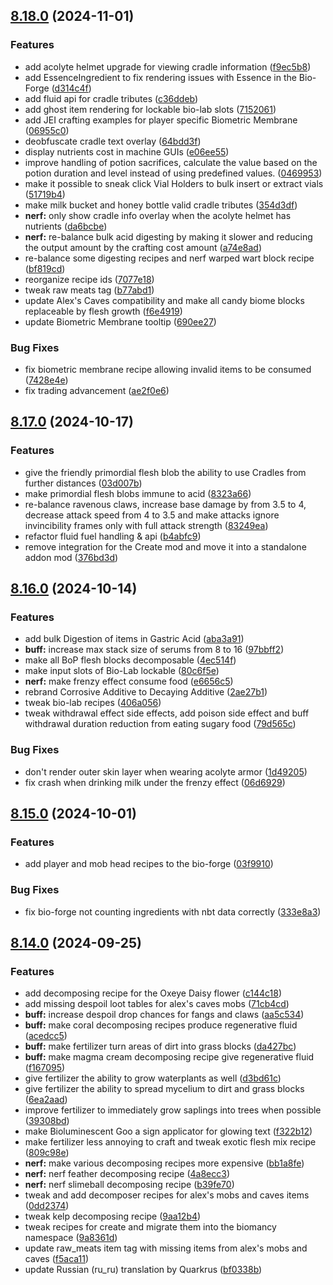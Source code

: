 ## [8.18.0](https://github.com/Elenterius/Biomancy/compare/1.20.1-v2.8.17.0...1.20.1-v2.8.18.0) (2024-11-01)


### Features

* add acolyte helmet upgrade for viewing cradle information ([f9ec5b8](https://github.com/Elenterius/Biomancy/commit/f9ec5b87776d38611145b1fd2c011f671e4e0842))
* add EssenceIngredient to fix rendering issues with Essence in the Bio-Forge ([d314c4f](https://github.com/Elenterius/Biomancy/commit/d314c4f42ec82be7d81dbf45ac6bf2876bbc3009))
* add fluid api for cradle tributes ([c36ddeb](https://github.com/Elenterius/Biomancy/commit/c36ddebb03941d15e09a65e2e5d373f11d106c71))
* add ghost item rendering for lockable bio-lab slots ([7152061](https://github.com/Elenterius/Biomancy/commit/7152061a5a63fc49e60e7120262831e3a150f09d))
* add JEI crafting examples for player specific Biometric Membrane ([06955c0](https://github.com/Elenterius/Biomancy/commit/06955c06235a3b25a441a702f4f4cb1c814b90a5))
* deobfuscate cradle text overlay ([64bdd3f](https://github.com/Elenterius/Biomancy/commit/64bdd3f217fab6ca996eae598ee7062d3678fe06))
* display nutrients cost in machine GUIs ([e06ee55](https://github.com/Elenterius/Biomancy/commit/e06ee55a55937718246f1edcf40429bebc6f6d18))
* improve handling of potion sacrifices, calculate the value based on the potion duration and level instead of using predefined values. ([0469953](https://github.com/Elenterius/Biomancy/commit/0469953514bd43e7b5b3ee9d5cb586a9628eb1c3))
* make it possible to sneak click Vial Holders to bulk insert or extract vials ([51719b4](https://github.com/Elenterius/Biomancy/commit/51719b4c382cd03889711e3489051b7efb03eb74))
* make milk bucket and honey bottle valid cradle tributes ([354d3df](https://github.com/Elenterius/Biomancy/commit/354d3dfdb38f077609cdd2f19d408ee7cf8013be))
* **nerf:** only show cradle info overlay when the acolyte helmet has nutrients ([da6bcbe](https://github.com/Elenterius/Biomancy/commit/da6bcbed5bc8fcde10ebaeccdc1e567964f44bbf))
* **nerf:** re-balance bulk acid digesting by making it slower and reducing the output amount by the crafting cost amount ([a74e8ad](https://github.com/Elenterius/Biomancy/commit/a74e8ad57624d14f1d2fabb3e43c34e3985ddb18))
* re-balance some digesting recipes and nerf warped wart block recipe ([bf819cd](https://github.com/Elenterius/Biomancy/commit/bf819cd1266a490ed68fcc938475d3c6297f8949))
* reorganize recipe ids ([7077e18](https://github.com/Elenterius/Biomancy/commit/7077e1893eb88959483bed58ec2b17beb27c6a58))
* tweak raw meats tag ([b77abd1](https://github.com/Elenterius/Biomancy/commit/b77abd122a898e11b424e126e3f65a48a79bc44a))
* update Alex's Caves compatibility and make all candy biome blocks replaceable by flesh growth ([f6e4919](https://github.com/Elenterius/Biomancy/commit/f6e4919b806b8347251604cddc0f4f8b5d064635))
* update Biometric Membrane tooltip ([690ee27](https://github.com/Elenterius/Biomancy/commit/690ee27e207901d3e88848cf4318c7ded610d7a4))


### Bug Fixes

* fix biometric membrane recipe allowing invalid items to be consumed ([7428e4e](https://github.com/Elenterius/Biomancy/commit/7428e4e92fb28dbe07269de2799f77e05cb357de))
* fix trading advancement ([ae2f0e6](https://github.com/Elenterius/Biomancy/commit/ae2f0e64ed54709b3de3c4a3333be7210a4f3f9e))

## [8.17.0](https://github.com/Elenterius/Biomancy/compare/1.20.1-v2.8.16.0...1.20.1-v2.8.17.0) (2024-10-17)


### Features

* give the friendly primordial flesh blob the ability to use Cradles from further distances ([03d007b](https://github.com/Elenterius/Biomancy/commit/03d007b26849b6cc107ae4dfd7d2d9b55342419a))
* make primordial flesh blobs immune to acid ([8323a66](https://github.com/Elenterius/Biomancy/commit/8323a664070e2342e323396588aa5b7a9f66b329))
* re-balance ravenous claws, increase base damage by from 3.5 to 4, decrease attack speed from 4 to 3.5 and make attacks ignore invincibility frames only with full attack strength ([83249ea](https://github.com/Elenterius/Biomancy/commit/83249ea64dae7293fc4843d8e88c1f9b7ea8ac46))
* refactor fluid fuel handling & api ([b4abfc9](https://github.com/Elenterius/Biomancy/commit/b4abfc9f030b763faad1135c2e75f0e3e8c9fd9d))
* remove integration for the Create mod and move it into a standalone addon mod ([376bd3d](https://github.com/Elenterius/Biomancy/commit/376bd3df958219aa779c7ac46a0292220d5ccd03))

## [8.16.0](https://github.com/Elenterius/Biomancy/compare/1.20.1-v2.8.15.0...1.20.1-v2.8.16.0) (2024-10-14)


### Features

* add bulk Digestion of items in Gastric Acid ([aba3a91](https://github.com/Elenterius/Biomancy/commit/aba3a91c87d4b550e15ad28661c59e7c5614d9ff))
* **buff:** increase max stack size of serums from 8 to 16 ([97bbff2](https://github.com/Elenterius/Biomancy/commit/97bbff27a0183a29b6db1bfd35341362cfec86fb))
* make all BoP flesh blocks decomposable ([4ec514f](https://github.com/Elenterius/Biomancy/commit/4ec514f2c573bc4647113d0dba837fc5635f6a09))
* make input slots of Bio-Lab lockable ([80c6f5e](https://github.com/Elenterius/Biomancy/commit/80c6f5e01322427f8babbe645b3e144812b27288))
* **nerf:** make frenzy effect consume food ([e6656c5](https://github.com/Elenterius/Biomancy/commit/e6656c5b0cbad19e5e0c977198058b60a61ef168))
* rebrand Corrosive Additive to Decaying Additive ([2ae27b1](https://github.com/Elenterius/Biomancy/commit/2ae27b13505288f6051d4fa1d93d99defdd658b2))
* tweak bio-lab recipes ([406a056](https://github.com/Elenterius/Biomancy/commit/406a056fe59037802943736c7e7a33edb52a743a))
* tweak withdrawal effect side effects, add poison side effect and buff withdrawal duration reduction from eating sugary food ([79d565c](https://github.com/Elenterius/Biomancy/commit/79d565c9a1725b5ac1625a3af605781ffba2c44e))


### Bug Fixes

* don't render outer skin layer when wearing acolyte armor ([1d49205](https://github.com/Elenterius/Biomancy/commit/1d4920599e20cbf505f5d78eba4a2efa2efefd96))
* fix crash when drinking milk under the frenzy effect ([06d6929](https://github.com/Elenterius/Biomancy/commit/06d69297fc4be64d8b24be28b38949378d112c65))

## [8.15.0](https://github.com/Elenterius/Biomancy/compare/1.20.1-v2.8.14.0...1.20.1-v2.8.15.0) (2024-10-01)


### Features

* add player and mob head recipes to the bio-forge ([03f9910](https://github.com/Elenterius/Biomancy/commit/03f99108219d21cf766eb3e0dcb85c4f236f4fad))


### Bug Fixes

* fix bio-forge not counting ingredients with nbt data correctly ([333e8a3](https://github.com/Elenterius/Biomancy/commit/333e8a35ca7a1722b2bb0fe437c9d9fa67257410))

## [8.14.0](https://github.com/Elenterius/Biomancy/compare/1.20.1-v2.8.13.1...1.20.1-v2.8.14.0) (2024-09-25)


### Features

* add decomposing recipe for the Oxeye Daisy flower ([c144c18](https://github.com/Elenterius/Biomancy/commit/c144c185e282f0fcb2d380be2524c75304135ae6))
* add missing despoil loot tables for alex's caves mobs ([71cb4cd](https://github.com/Elenterius/Biomancy/commit/71cb4cd7de83bd73ccef42fe82d59e95e1b2fd2d))
* **buff:** increase despoil drop chances for fangs and claws ([aa5c534](https://github.com/Elenterius/Biomancy/commit/aa5c5349aa7d180d5bf9778a313e8f12e10fdb61))
* **buff:** make coral decomposing recipes produce regenerative fluid ([acedcc5](https://github.com/Elenterius/Biomancy/commit/acedcc5719baf83e2b104d648ea1c80592b60f82))
* **buff:** make fertilizer turn areas of dirt into grass blocks ([da427bc](https://github.com/Elenterius/Biomancy/commit/da427bc6f9b03bb62588ca306dfbc25ef08e7d1e))
* **buff:** make magma cream decomposing recipe give regenerative fluid ([f167095](https://github.com/Elenterius/Biomancy/commit/f1670952cb6a3d4045c403bf0a8d545439a54793))
* give fertilizer the ability to grow waterplants as well ([d3bd61c](https://github.com/Elenterius/Biomancy/commit/d3bd61ced90e3a2e8fc46653bae4a55cb2af5b46))
* give fertilizer the ability to spread mycelium to dirt and grass blocks ([6ea2aad](https://github.com/Elenterius/Biomancy/commit/6ea2aad23078118d7b44a032ec38806aaa414359))
* improve fertilizer to immediately grow saplings into trees when possible ([39308bd](https://github.com/Elenterius/Biomancy/commit/39308bd460944bd623c6c11124800fb2e5a3c110))
* make Bioluminescent Goo a sign applicator for glowing text ([f322b12](https://github.com/Elenterius/Biomancy/commit/f322b122358d1808f17789f763e019ede1a7ddc1))
* make fertilizer less annoying to craft and tweak exotic flesh mix recipe ([809c98e](https://github.com/Elenterius/Biomancy/commit/809c98e3e83a81e4edcd2ce9842c4fd61547bb6c))
* **nerf:** make various decomposing recipes more expensive ([bb1a8fe](https://github.com/Elenterius/Biomancy/commit/bb1a8fe1e532c777e289602772c676269543c0a8))
* **nerf:** nerf feather decomposing recipe ([4a8ecc3](https://github.com/Elenterius/Biomancy/commit/4a8ecc39bbb54a4776d85fdc45b7f248e3d4ca06))
* **nerf:** nerf slimeball decomposing recipe ([b39fe70](https://github.com/Elenterius/Biomancy/commit/b39fe70061f7c595665672f169f7b2667d5d5311))
* tweak and add decomposer recipes for alex's mobs and caves items ([0dd2374](https://github.com/Elenterius/Biomancy/commit/0dd237474b06c3ac63642ab8eeeeb3bf2921b435))
* tweak kelp decomposing recipe ([9aa12b4](https://github.com/Elenterius/Biomancy/commit/9aa12b4da5d346b78913219670ca1fcb69dad3d6))
* tweak recipes for create and migrate them into the biomancy namespace ([9a8361d](https://github.com/Elenterius/Biomancy/commit/9a8361d73f73bcefad97f043f57b0a652839aed2))
* update raw_meats item tag with missing items from alex's mobs and caves ([f5aca11](https://github.com/Elenterius/Biomancy/commit/f5aca11f226b29a21ac5bab78e38a63a2d712f52))
* update Russian (ru_ru) translation by Quarkrus ([bf0338b](https://github.com/Elenterius/Biomancy/commit/bf0338b0a97ca89a4c84b5e891e54dbf8679b508))

